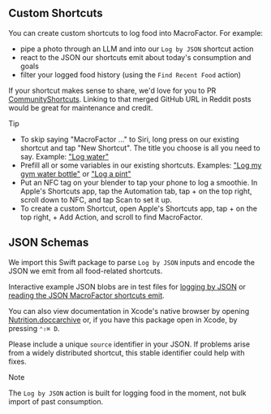 ## Custom Shortcuts
You can create custom shortcuts to log food into MacroFactor. For example:
- pipe a photo through an LLM and into our `Log by JSON` shortcut action
- react to the JSON our shortcuts emit about today's consumption and goals
- filter your logged food history (using the `Find Recent Food` action)

If your shortcut makes sense to share, we'd love for you to PR [CommunityShortcuts](../main/CommunityShortcuts). Linking to that merged GitHub URL in Reddit posts would be great for maintenance and credit.

> [!TIP]
> * To skip saying "MacroFactor ..." to Siri, long press on our existing shortcut and tap "New Shortcut". The title you choose is all you need to say. Example: ["Log water"](../main/CommunityShortcuts/LogWater.shortcut)
> * Prefill all or some variables in our existing shortcuts. Examples: ["Log my gym water bottle"](../main/CommunityShortcuts/LogMyGymWaterBottle.shortcut) or ["Log a pint"](../main/CommunityShortcuts/LogAPint.shortcut)
> * Put an NFC tag on your blender to tap your phone to log a smoothie. In Apple's Shortcuts app, tap the Automation tab, tap + on the top right, scroll down to NFC, and tap Scan to set it up.
> * To create a custom Shortcut, open Apple's Shortcuts app, tap + on the top right, + Add Action, and scroll to find MacroFactor.

## JSON Schemas

We import this Swift package to parse `Log by JSON` inputs and encode the JSON we emit from all food-related shortcuts. 

Interactive example JSON blobs are in test files for [logging by JSON](../main/Tests/NutritionTests/JsonSamplesFood.swift) or [reading the JSON MacroFactor shortcuts emit](../main/Tests/NutritionTests/JsonSamplesTodaySummary.swift).


You can also view documentation in Xcode's native browser by opening [Nutrition.doccarchive](../main/Nutrition.doccarchive) or, if you have this package open in Xcode, by pressing `⌃⇧⌘ D`​.

Please include a unique `source` identifier in your JSON. If problems arise from a widely distributed shortcut, this stable identifier could help with fixes.

> [!NOTE]
> The `Log by JSON` action is built for logging food in the moment, not bulk import of past consumption.
